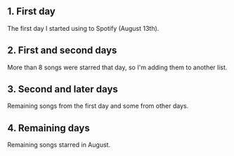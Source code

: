 ## 1. First day
The first day I started using to Spotify (August 13th).

## 2. First and second days
More than 8 songs were starred that day, so I'm adding them to another list.

## 3. Second and later days
Remaining songs from the first day and some from other days.

## 4. Remaining days
Remaining songs starred in August.
